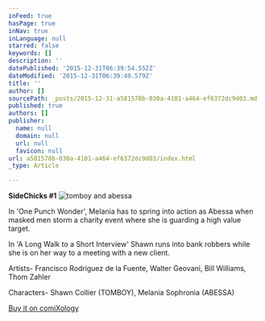 ```yaml
---
inFeed: true
hasPage: true
inNav: true
inLanguage: null
starred: false
keywords: []
description: ''
datePublished: '2015-12-31T06:39:54.552Z'
dateModified: '2015-12-31T06:39:49.579Z'
title: ''
author: []
sourcePath: _posts/2015-12-31-a581578b-030a-4101-a464-ef6372dc9d03.md
published: true
authors: []
publisher:
  name: null
  domain: null
  url: null
  favicon: null
url: a581578b-030a-4101-a464-ef6372dc9d03/index.html
_type: Article

---
```

**SideChicks \#1**
![tomboy and abessa](https://the-grid-user-content.s3-us-west-2.amazonaws.com/8ceb5703-690d-4000-962c-3d12b50aa4d8.png)

In 'One Punch Wonder', Melania has to spring into action as Abessa when masked men storm a charity event where she is guarding a high value target. 

In 'A Long Walk to a Short Interview' Shawn runs into bank robbers while she is on her way to a meeting with a new client. 

Artists- Francisco Rodriguez de la Fuente, Walter Geovani, Bill Williams, Thom Zahler 

Characters- Shawn Collier (TOMBOY), Melania Sophronia (ABESSA)

[Buy it on comiXology][0]

[0]: https://www.comixology.com/SideChicks-1/digital-comic/17913